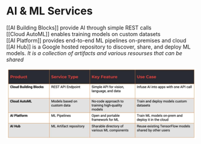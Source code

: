 # AI & ML Services
[[AI Building Blocks]] provide AI through simple REST calls  
[[Cloud AutoML]] enables training models on custom datasets  
[[AI Platform]] provides end-to-end ML pipelines on-premises and cloud  
[[AI Hub]] is a Google hosted repository to discover, share, and deploy ML models. *It is a collection of artifacts and various resourses that can be shared*

!["MLAI_usecases.png"](../Images/MLAI_usecases.png)